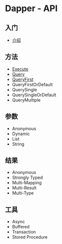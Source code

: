 # Dapper - API

## 入门

* [介绍](introduction.md)

## 方法

* [Execute](methods-execute.md)
* [Query](methods-query.md)
* [QueryFirst](methods-query-first.md)
* QueryFirstOrDefault
* QuerySingle
* QuerySingleOrDefault
* QueryMultiple

## 参数

* Anonymous
* Dynamic
* List
* String

## 结果

* Anonymous
* Strongly Typed
* Multi-Mapping
* Multi-Result
* Multi-Type

## 工具

* Async
* Buffered
* Transaction
* Stored Procedure